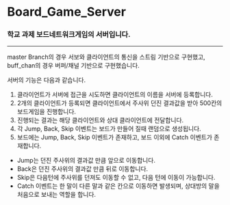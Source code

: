 # Board_Game_Server
### 학교 과제 보드네트워크게임의 서버입니다.
_____________________________________

master Branch의 경우 서보와 클라이언트의 통신을 스트림 기반으로 구현했고, buff_chan의 경우 버퍼/채널 기반으로 구현했습니다.

서버의 기능은 다음과 같습니다.
1. 클라이언트가 서버에 접근을 시도하면 클라이언트의 이름을 서버에 등록합니다.
2. 2개의 클라이언트가 등록되면 클라이언트에서 주사위 던진 결과값을 받아 500칸의 보드게임을 진행합니다.
3. 진행되는 결과는 해당 클라이언트와 상대 클라이언트에 전달합니다.
4. 각 Jump, Back, Skip 이벤트는 보드가 만들어 질때 랜덤으로 생성됩니다.
5. 보드에는 Jump, Back, Skip 이벤트가 존재하고, 보드 이외에 Catch 이벤트가 존재합니다.
- Jump는 던진 주사위의 결과값 만큼 앞으로 이동합니다.
- Back은 던진 주사위의 결과값 만큼 뒤로 이동합니다.
- Skip은 다음턴에 주사위를 던져도 이동할 수 없고, 다음 턴에 이동이 가능합니다.
- Catch 이벤트는 한 말이 다른 말과 같은 칸으로 이동하면 발생되며, 상대방의 말을 처음으로 보내는 역할을 합니다.
